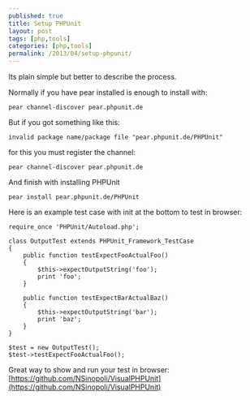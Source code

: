 ```yaml
---
published: true
title: Setup PHPUnit
layout: post
tags: [php,tools]
categories: [php,tools]
permalink: /2013/04/setup-phpunit/
---
```

Its plain simple but better to describe the process.

Normally if you have pear installed is enough to install with:

```
pear channel-discover pear.phpunit.de
```

But if you got something like this:

```
invalid package name/package file "pear.phpunit.de/PHPUnit"
```

for this you must register the channel:

```
pear channel-discover pear.phpunit.de
```

And finish with installing PHPUnit

```
pear install pear.phpunit.de/PHPUnit
```

Here is an example test case with init at the bottom to test in browser:

```
require_once 'PHPUnit/Autoload.php';

class OutputTest extends PHPUnit_Framework_TestCase
{
    public function testExpectFooActualFoo()
    {
        $this->expectOutputString('foo');
        print 'foo';
    }

    public function testExpectBarActualBaz()
    {
        $this->expectOutputString('bar');
        print 'baz';
    }
}

$test = new OutputTest();
$test->testExpectFooActualFoo();
```



Great way to show and run your test in browser:
[https://github.com/NSinopoli/VisualPHPUnit](https://github.com/NSinopoli/VisualPHPUnit)
